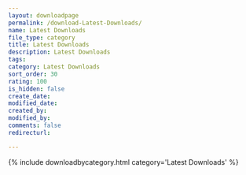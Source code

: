 ```yaml
---
layout: downloadpage
permalink: /download-Latest-Downloads/
name: Latest Downloads
file_type: category
title: Latest Downloads
description: Latest Downloads
tags:  
category: Latest Downloads
sort_order: 30
rating: 100
is_hidden: false
create_date:
modified_date:
created_by:
modified_by:
comments: false
redirecturl:

---
```



 {% include downloadbycategory.html category='Latest Downloads' %}
